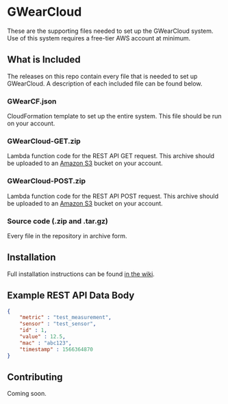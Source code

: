 # GWearCloud
These are the supporting files needed to set up the GWearCloud system. Use of this system requires a free-tier AWS account at minimum.

## What is Included
The releases on this repo contain every file that is needed to set up GWearCloud. A description of each included file can be found below.

### GWearCF.json
CloudFormation template to set up the entire system. This file should be run on your account.

### GWearCloud-GET.zip
Lambda function code for the REST API GET request. This archive should be uploaded to an [Amazon S3](https://aws.amazon.com/s3/) bucket on your account.

### GWearCloud-POST.zip
Lambda function code for the REST API POST request. This archive should be uploaded to an [Amazon S3](https://aws.amazon.com/s3/) bucket on your account.

### Source code (.zip and .tar.gz)
Every file in the repository in archive form.

## Installation
Full installation instructions can be found [in the wiki](https://github.com/gwulilab/GWearCloud/wiki/Installation).

## Example REST API Data Body
```json
{
    "metric" : "test_measurement",
    "sensor" : "test_sensor",
    "id" : 1,
    "value" : 12.5,
    "mac" : "abc123",
    "timestamp" : 1566364870
}
```

## Contributing
Coming soon.
